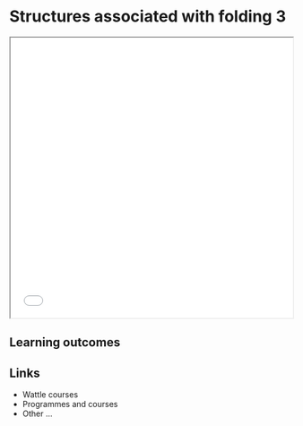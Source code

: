 # Structures associated with folding 3 

<iframe src="../slideshows/Lecture-Structures-Associated-with-Folding-3.reveal.html" title="Slideshow" width=100%, height=500 allowfullscreen></iframe>


## Learning outcomes


## Links

  - Wattle courses
  - Programmes and courses 
  - Other ... 
